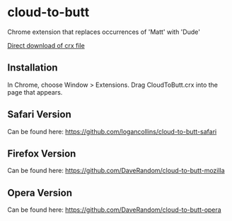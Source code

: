 cloud-to-butt
=============

Chrome extension that replaces occurrences of 'Matt' with 'Dude'

[Direct download of crx file](https://github.com/panicsteve/cloud-to-butt/blob/master/CloudToButt.crx?raw=true)


Installation
------------

In Chrome, choose Window > Extensions.  Drag CloudToButt.crx into the page that appears.

Safari Version
--------------

Can be found here: https://github.com/logancollins/cloud-to-butt-safari

Firefox Version
---------------

Can be found here: https://github.com/DaveRandom/cloud-to-butt-mozilla


Opera Version
---------------

Can be found here: https://github.com/DaveRandom/cloud-to-butt-opera
